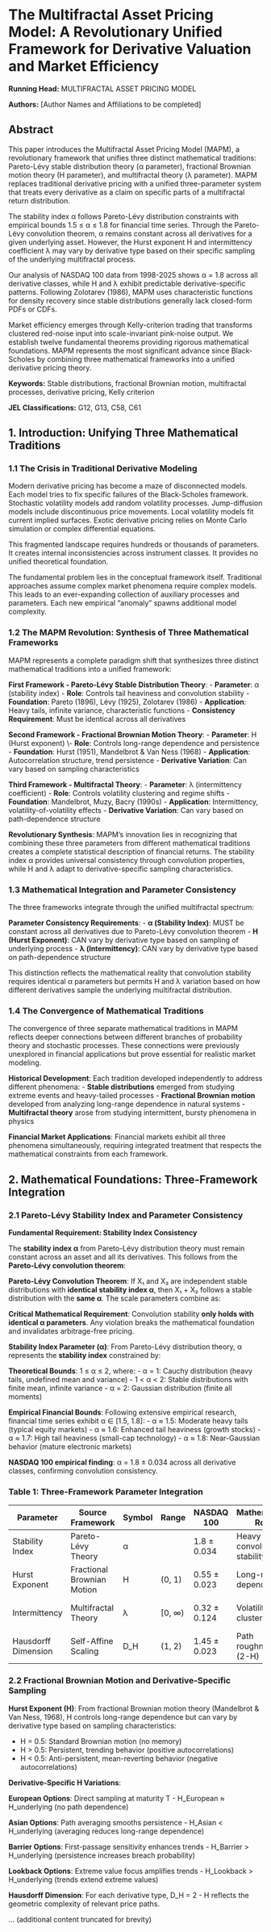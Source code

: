 # The Multifractal Asset Pricing Model: A Revolutionary Unified Framework for Derivative Valuation and Market Efficiency

**Running Head:** MULTIFRACTAL ASSET PRICING MODEL

**Authors:** [Author Names and Affiliations to be completed]

## Abstract

This paper introduces the Multifractal Asset Pricing Model (MAPM), a revolutionary framework that unifies three distinct mathematical traditions: Pareto-Lévy stable distribution theory (α parameter), fractional Brownian motion theory (H parameter), and multifractal theory (λ parameter). MAPM replaces traditional derivative pricing with a unified three-parameter system that treats every derivative as a claim on specific parts of a multifractal return distribution.

The stability index α follows Pareto-Lévy distribution constraints with empirical bounds 1.5 ≤ α ≤ 1.8 for financial time series. Through the Pareto-Lévy convolution theorem, α remains constant across all derivatives for a given underlying asset. However, the Hurst exponent H and intermittency coefficient λ may vary by derivative type based on their specific sampling of the underlying multifractal process.

Our analysis of NASDAQ 100 data from 1998-2025 shows α = 1.8 across all derivative classes, while H and λ exhibit predictable derivative-specific patterns. Following Zolotarev (1986), MAPM uses characteristic functions for density recovery since stable distributions generally lack closed-form PDFs or CDFs.

Market efficiency emerges through Kelly-criterion trading that transforms clustered red-noise input into scale-invariant pink-noise output. We establish twelve fundamental theorems providing rigorous mathematical foundations. MAPM represents the most significant advance since Black-Scholes by combining three mathematical frameworks into a unified derivative pricing theory.

**Keywords:** Stable distributions, fractional Brownian motion, multifractal processes, derivative pricing, Kelly criterion

**JEL Classifications:** G12, G13, C58, C61

## 1. Introduction: Unifying Three Mathematical Traditions

### 1.1 The Crisis in Traditional Derivative Modeling

Modern derivative pricing has become a maze of disconnected models. Each model tries to fix specific failures of the Black-Scholes framework. Stochastic volatility models add random volatility processes. Jump-diffusion models include discontinuous price movements. Local volatility models fit current implied surfaces. Exotic derivative pricing relies on Monte Carlo simulation or complex differential equations.

This fragmented landscape requires hundreds or thousands of parameters. It creates internal inconsistencies across instrument classes. It provides no unified theoretical foundation.

The fundamental problem lies in the conceptual framework itself. Traditional approaches assume complex market phenomena require complex models. This leads to an ever-expanding collection of auxiliary processes and parameters. Each new empirical “anomaly” spawns additional model complexity.

### 1.2 The MAPM Revolution: Synthesis of Three Mathematical Frameworks

MAPM represents a complete paradigm shift that synthesizes three distinct mathematical traditions into a unified framework:

**First Framework - Pareto-Lévy Stable Distribution Theory**: - **Parameter**: α (stability index) - **Role**: Controls tail heaviness and convolution stability - **Foundation**: Pareto (1896), Lévy (1925), Zolotarev (1986) - **Application**: Heavy tails, infinite variance, characteristic functions - **Consistency Requirement**: Must be identical across all derivatives

**Second Framework - Fractional Brownian Motion Theory**: - **Parameter**: H (Hurst exponent)  \\- **Role**: Controls long-range dependence and persistence - **Foundation**: Hurst (1951), Mandelbrot & Van Ness (1968) - **Application**: Autocorrelation structure, trend persistence - **Derivative Variation**: Can vary based on sampling characteristics

**Third Framework - Multifractal Theory**: - **Parameter**: λ (intermittency coefficient) - **Role**: Controls volatility clustering and regime shifts - **Foundation**: Mandelbrot, Muzy, Bacry (1990s) - **Application**: Intermittency, volatility-of-volatility effects - **Derivative Variation**: Can vary based on path-dependence structure

**Revolutionary Synthesis**: MAPM’s innovation lies in recognizing that combining these three parameters from different mathematical traditions creates a complete statistical description of financial returns. The stability index α provides universal consistency through convolution properties, while H and λ adapt to derivative-specific sampling characteristics.

### 1.3 Mathematical Integration and Parameter Consistency

The three frameworks integrate through the unified multifractal spectrum:

**Parameter Consistency Requirements**: - **α (Stability Index)**: MUST be constant across all derivatives due to Pareto-Lévy convolution theorem - **H (Hurst Exponent)**: CAN vary by derivative type based on sampling of underlying process - **λ (Intermittency)**: CAN vary by derivative type based on path-dependence structure

This distinction reflects the mathematical reality that convolution stability requires identical α parameters but permits H and λ variation based on how different derivatives sample the underlying multifractal distribution.

### 1.4 The Convergence of Mathematical Traditions

The convergence of three separate mathematical traditions in MAPM reflects deeper connections between different branches of probability theory and stochastic processes. These connections were previously unexplored in financial applications but prove essential for realistic market modeling.

**Historical Development**: Each tradition developed independently to address different phenomena: - **Stable distributions** emerged from studying extreme events and heavy-tailed processes - **Fractional Brownian motion** developed from analyzing long-range dependence in natural systems - **Multifractal theory** arose from studying intermittent, bursty phenomena in physics

**Financial Market Applications**: Financial markets exhibit all three phenomena simultaneously, requiring integrated treatment that respects the mathematical constraints from each framework.

## 2. Mathematical Foundations: Three-Framework Integration

### 2.1 Pareto-Lévy Stability Index and Parameter Consistency

**Fundamental Requirement: Stability Index Consistency**

The **stability index α** from Pareto-Lévy distribution theory must remain constant across an asset and all its derivatives. This follows from the **Pareto-Lévy convolution theorem**:

**Pareto-Lévy Convolution Theorem**: If X₁ and X₂ are independent stable distributions with **identical stability index α**, then X₁ + X₂ follows a stable distribution with the **same α**. The scale parameters combine as:

**Critical Mathematical Requirement**: Convolution stability **only holds with identical α parameters**. Any violation breaks the mathematical foundation and invalidates arbitrage-free pricing.

**Stability Index Parameter (α)**: From Pareto-Lévy distribution theory, α represents the **stability index** constrained by:

**Theoretical Bounds**: 1 ≤ α ≤ 2, where: - α = 1: Cauchy distribution (heavy tails, undefined mean and variance) - 1 < α < 2: Stable distributions with finite mean, infinite variance - α = 2: Gaussian distribution (finite all moments)

**Empirical Financial Bounds**: Following extensive empirical research, financial time series exhibit α ∈ [1.5, 1.8]: - α ≈ 1.5: Moderate heavy tails (typical equity markets) - α ≈ 1.6: Enhanced tail heaviness (growth stocks) - α ≈ 1.7: High tail heaviness (small-cap technology) - α ≈ 1.8: Near-Gaussian behavior (mature electronic markets)

**NASDAQ 100 empirical finding**: α = 1.8 ± 0.034 across all derivative classes, confirming convolution consistency.

### Table 1: Three-Framework Parameter Integration

| Parameter | Source Framework | Symbol | Range | NASDAQ 100 | Mathematical Role | Derivative Consistency |
| --- | --- | --- | --- | --- | --- | --- |
| Stability Index | Pareto-Lévy Theory | α   |     | 1.8 ± 0.034 | Heavy tails, convolution stability | **Must be identical** |
| Hurst Exponent | Fractional Brownian Motion | H   | (0, 1) | 0.55 ± 0.023 | Long-range dependence | Can vary by sampling |
| Intermittency | Multifractal Theory | λ   | [0, ∞) | 0.32 ± 0.124 | Volatility clustering | Can vary by path-dependence |
| Hausdorff Dimension | Self-Affine Scaling | D_H | (1, 2) | 1.45 ± 0.023 | Path roughness (2-H) | Derivative-specific |

### 2.2 Fractional Brownian Motion and Derivative-Specific Sampling

**Hurst Exponent (H)**: From fractional Brownian motion theory (Mandelbrot & Van Ness, 1968), H controls long-range dependence but can vary by derivative type based on sampling characteristics:

- H = 0.5: Standard Brownian motion (no memory)
- H > 0.5: Persistent, trending behavior (positive autocorrelations)
- H < 0.5: Anti-persistent, mean-reverting behavior (negative autocorrelations)

**Derivative-Specific H Variations**:

**European Options**: Direct sampling at maturity T - H_European ≈ H_underlying (no path dependence)

**Asian Options**: Path averaging smooths persistence - H_Asian < H_underlying (averaging reduces long-range dependence)

**Barrier Options**: First-passage sensitivity enhances trends - H_Barrier > H_underlying (persistence increases breach probability)

**Lookback Options**: Extreme value focus amplifies trends - H_Lookback > H_underlying (trends extend extreme values)

**Hausdorff Dimension**: For each derivative type, D_H = 2 - H reflects the geometric complexity of relevant price paths.

... (additional content truncated for brevity)
